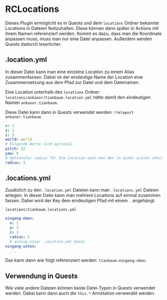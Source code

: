 # RCLocations

Dieses Plugin ermöglicht es in Quests und dem `locations` Ordner bekannte Locations in Dateien festzuhalten. Diese können dann später in Actions mit ihrem Namen referenziert werden.
Kommt es dazu, dass man die Koordinate anpassen muss, muss man nur eine Datei anpassen. Außerdem werden Quests dadurch leserlicher.

## .location.yml

In dieser Datei kann man eine einzelne Location zu einem Alias zusammenfassen. Dabei ist der eindeutige Name der Location eine Zusammensetzung aus dem Pfad zur Datei und dem Dateinamen.

Eine Location unterhalb des `locations` Ordner: `locations/ankanor/tianbaum.location.yml` hätte damit den eindeutigen Namen `ankanor.tianbaum`. 

Diese Datei kann dann in Quests verwendet werden: `!teleport ankanor.tianbaum`

```yml
x: 1
y: 2
z: 3
world: world
# Folgende Werte sind optional.
pitch: 22
yaw: 0
# Optionaler radius für die location wenn man den in einer action checken möchte
radius: 3
```

## .locations.yml

Zusätzlich zu den `.location.yml` Dateien kann man `.locations.yml` Dateien anlegen. In dieser Datei kann man mehrere Locations auf einmal zusammen fassen. Dabei wird der Key dem eindeutigen Pfad mit einem `.` angehängt.

`locations\tianbaum.locations.yml`

```yml
eingang-oben:
  x: 1
  y: 2
  z: 3
  radius: 5
  # analog einer .location.yml Datei
eingang-unten:
  ...
```

Das kann dann wie folgt referenziert werden: `tianbaum.eingang-oben`.

## Verwendung in Quests

Wie viele andere Dateien können beide Datei-Typen in Quests verwendet werden. Dabei kann dann auch die `this.*` Annotation verwendet werden.